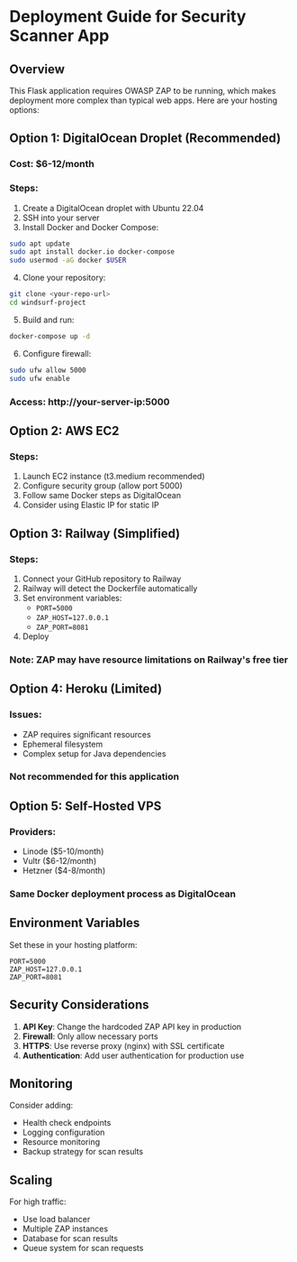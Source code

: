 # Deployment Guide for Security Scanner App

## Overview
This Flask application requires OWASP ZAP to be running, which makes deployment more complex than typical web apps. Here are your hosting options:

## Option 1: DigitalOcean Droplet (Recommended)

### Cost: $6-12/month
### Steps:
1. Create a DigitalOcean droplet with Ubuntu 22.04
2. SSH into your server
3. Install Docker and Docker Compose:
```bash
sudo apt update
sudo apt install docker.io docker-compose
sudo usermod -aG docker $USER
```
4. Clone your repository:
```bash
git clone <your-repo-url>
cd windsurf-project
```
5. Build and run:
```bash
docker-compose up -d
```
6. Configure firewall:
```bash
sudo ufw allow 5000
sudo ufw enable
```

### Access: http://your-server-ip:5000

## Option 2: AWS EC2

### Steps:
1. Launch EC2 instance (t3.medium recommended)
2. Configure security group (allow port 5000)
3. Follow same Docker steps as DigitalOcean
4. Consider using Elastic IP for static IP

## Option 3: Railway (Simplified)

### Steps:
1. Connect your GitHub repository to Railway
2. Railway will detect the Dockerfile automatically
3. Set environment variables:
   - `PORT=5000`
   - `ZAP_HOST=127.0.0.1`
   - `ZAP_PORT=8081`
4. Deploy

### Note: ZAP may have resource limitations on Railway's free tier

## Option 4: Heroku (Limited)

### Issues:
- ZAP requires significant resources
- Ephemeral filesystem
- Complex setup for Java dependencies

### Not recommended for this application

## Option 5: Self-Hosted VPS

### Providers:
- Linode ($5-10/month)
- Vultr ($6-12/month)
- Hetzner ($4-8/month)

### Same Docker deployment process as DigitalOcean

## Environment Variables

Set these in your hosting platform:
```
PORT=5000
ZAP_HOST=127.0.0.1
ZAP_PORT=8081
```

## Security Considerations

1. **API Key**: Change the hardcoded ZAP API key in production
2. **Firewall**: Only allow necessary ports
3. **HTTPS**: Use reverse proxy (nginx) with SSL certificate
4. **Authentication**: Add user authentication for production use

## Monitoring

Consider adding:
- Health check endpoints
- Logging configuration
- Resource monitoring
- Backup strategy for scan results

## Scaling

For high traffic:
- Use load balancer
- Multiple ZAP instances
- Database for scan results
- Queue system for scan requests
